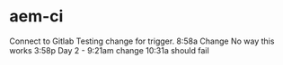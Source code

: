 # aem-ci
Connect to Gitlab
Testing change for trigger.
8:58a Change
No way this works 3:58p
Day 2 - 9:21am change
10:31a should fail
